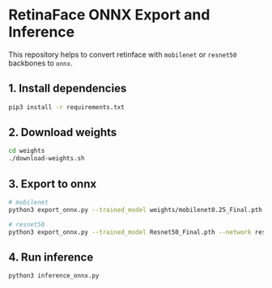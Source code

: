 # RetinaFace ONNX Export and Inference

This repository helps to convert retinface with `mobilenet` or `resnet50` backbones to `onnx`.

## 1. Install dependencies

```sh
pip3 install -r requirements.txt
```

## 2. Download weights

```sh
cd weights
./download-weights.sh
```

## 3. Export to onnx

```sh
# mobilenet
python3 export_onnx.py --trained_model weights/mobilenet0.25_Final.pth --network mobile0.25

# resnet50
python3 export_onnx.py --trained_model Resnet50_Final.pth --network resnet50
```

## 4. Run inference

```sh
python3 inference_onnx.py
```